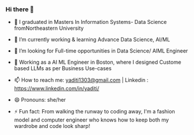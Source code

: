### Hi there 👋


- 🔭 I graduated in Masters In Information Systems- Data Science fromNortheastern University

- 🌱 I’m currently working & learning Advance Data Science, AI/ML
  
- 🤔 I’m looking for Full-time opportunities in Data Science/ AIML Engineer

- 🏢 Working as a AI ML Engineer in Boston, where I designed Custome based LLMs as per Business Use-cases

- 📫 How to reach me: yaditi1303@gmail.com | Linkedin : https://www.linkedin.com/in/yaditi/

- 😄 Pronouns: she/her

- ⚡ Fun fact: From walking the runway to coding away, I'm a fashion model and computer engineer who knows how to keep both my wardrobe and code look sharp!

